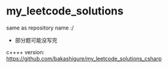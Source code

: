 # my_leetcode_solutions
same as repository name :/

* 部分题可能没写完

c++++ version: https://github.com/bakashigure/my_leetcode_solutions_csharp

